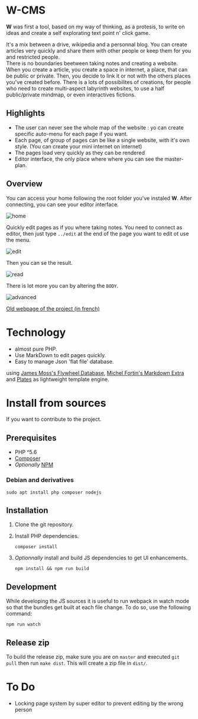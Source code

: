 # W-CMS

**W** was first a tool, based on my way of thinking, as a protesis, to write on ideas and create a self explorating text point n' click game.

It's a mix between a drive, wikipedia and a personnal blog. You can create articles very quickly and share them with other people or keep them for you and restricted people.  
There is no boundaries beetween taking notes and creating a website. When you create a article, you create a space in internet, a place, that can be public or private. Then, you decide to link it or not with the others places you've created before.
There is a lots of possibilites of creations, for people who need to create multi-aspect labyrinth websites, to use a half public/private mindmap, or even interactives fictions.

## Highlights

- The user can never see the whole map of the website : yo can create specific auto-menu for each page if you want.
- Each page, of group of pages can be like a single website, with it's own style. (You can create your mini internet on internet)
- The pages load very quickly as they can be rendered
- Editor interface, the only place where where you can see the master-plan.


Overview
--------

You can access your home following the root folder you've instaled **W**. After connecting, you can see your editor interface.

![home](https://w-cms.top/gif/home.jpg)

Quickly edit pages as if you where taking notes. You need to connect as editor, then just type `../edit` at the end of the page you want to edit ot use the menu.

![edit](https://w-cms.top/gif/edit.jpg)

Then you can se the result.

![read](https://w-cms.top/gif/read.jpg)

There is lot more you can by altering the `BODY`.

![advanced](https://w-cms.top/gif/advanced.jpg)



[Old webpage of the project (in french)](http://vincent.club1.fr/w/?id=w)


# Technology

- almost pure PHP.
- Use MarkDown to edit pages quickly.
- Easy to manage Json 'flat file' database.

using [James Moss's Flywheel Database](https://github.com/jamesmoss/flywheel), [Michel Fortin's Markdown Extra](https://github.com/michelf/php-markdown) and [Plates](https://github.com/thephpleague/plates) as lightweight template engine.

# Install from sources

If you want to contribute to the project.

## Prerequisites

- PHP ^5.6
- [Composer](https://getcomposer.org/)
- _Optionally_ [NPM](https://www.npmjs.com/get-npm)

### Debian and derivatives

    sudo apt install php composer nodejs

## Installation

1.  Clone the git repository.
2.  Install PHP dependencies.

        composer install

3.  _Optionnally_ install and build JS dependencies to get UI enhancements.

        npm install && npm run build

## Development

While developing the JS sources it is useful to run webpack in watch mode so that the bundles get built at each file change. To do so, use the following command:

    npm run watch

## Release zip

To build the release zip, make sure you are on `master` and executed `git pull` then run `make dist`. This will create a zip file in `dist/`.


To Do
=====


- Locking page system by super editor to prevent editing by the wrong person
